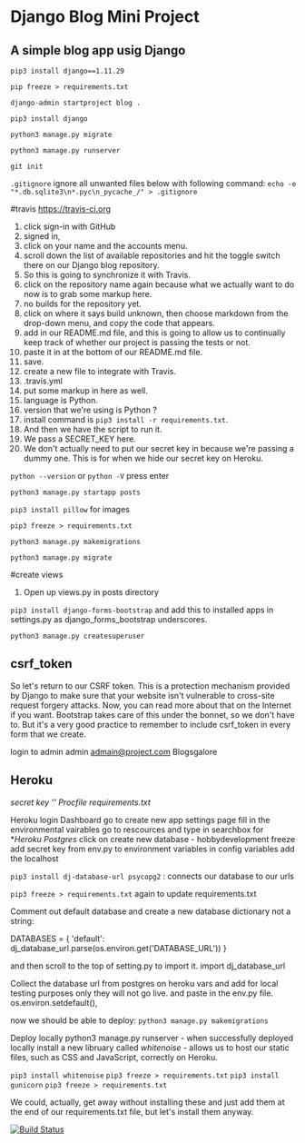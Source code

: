 # Django Blog Mini Project

## A simple blog app usig Django

`pip3 install django==1.11.29`

`pip freeze > requirements.txt`

`django-admin startproject blog .`

`pip3 install django`

`python3 manage.py migrate`

`python3 manage.py runserver`

`git init`

`.gitignore`
ignore all unwanted files below with following command:
`echo -e "*.db.sqlite3\n*.pyc\n_pycache_/" > .gitignore`

#travis
https://travis-ci.org

1.  click sign-in with GitHub
1.  signed in, 
1.  click on your name and the accounts menu.
1. scroll down the list of available repositories and hit the toggle switch there on our Django blog repository.
1.  So this is going to synchronize it with Travis.
1.   click on the repository name again because what we actually want to do now is to grab some markup here.
1.   no builds for the repository yet.
1.  click on where it says build unknown, then choose markdown from the drop-down menu, and copy the code that appears.
1.  add in our README.md file, and this is going to allow us to continually keep track of whether our project is passing the tests or not.
1.  paste it in at the bottom of our README.md file.
1.  save.
1.  create a new file to integrate with Travis.
1.   .travis.yml
1.   put some markup in here as well.
1.   language is Python.
1.   version that we're using is Python ?
1.   install command is `pip3 install -r requirements.txt`.
1.   And then we have the script to run it.
1.   We pass a SECRET_KEY here.
1.  We don't actually need to put our secret key in because we're passing a dummy one.
    This is for when we hide our secret key on Heroku.

`python --version` or `python -V` press enter

`python3 manage.py startapp posts`

`pip3 install pillow`   for images

`pip3 freeze > requirements.txt`

`python3 manage.py makemigrations`

`python3 manage.py migrate`

#create views

1.  Open up views.py in posts directory

`pip3 install django-forms-bootstrap` 
and add this to installed apps in settings.py as django_forms_bootstrap underscores.

`python3 manage.py createsuperuser`
## csrf_token
So let's return to our CSRF token.
This is a protection mechanism provided by Django to make sure that your website isn't vulnerable to cross-site request forgery attacks.
Now, you can read more about that on the Internet if you want.
Bootstrap takes care of this under the bonnet, so we don't have to.
But it's a very good practice to remember to include csrf_token in every form that we create.

login to admin
admin
admain@project.com
Blogsgalore

## Heroku

*secret key ''*
*Procfile*
*requirements.txt*

Heroku login
Dashboard go to create new app
settings page
fill in the environmental vairables
go to rescources and type in searchbox for **Heroku Postgres*
click on create new database - hobbydevelopment freeze
add secret key from env.py to environment variables in config variables
add the localhost 


`pip3 install dj-database-url psycopg2`  : connects our database to our urls

`pip3 freeze > requirements.txt` again to update requirements.txt


Comment out default database and create a new database dictionary not a string:

DATABASES = {
    'default': dj_database_url.parse(os.environ.get('DATABASE_URL'))
}

and then scroll to the top of setting.py to import it.
import dj_database_url

Collect the database url from postgres on heroku vars and add for local testing purposes only they will not go live.
and paste in the env.py file.
os.environ.setdefault(),

now we should be able to deploy:
`python3 manage.py makemigrations`

Deploy locally python3 manage.py runserver - when successfully deployed locally 
install a new libruary called *whitenoise* - allows us to host our static files, such as CSS and JavaScript, correctly on Heroku.

`pip3 install whitenoise`
`pip3 freeze > requirements.txt`
`pip3 install gunicorn`
`pip3 freeze > requirements.txt`

We could, actually, get away without installing these and just add them at the end of our requirements.txt file, but let's install them anyway.


[![Build Status](https://travis-ci.com/SOliv1/Blogaboutit.svg?branch=master)](https://travis-ci.com/SOliv1/Blogaboutit)



